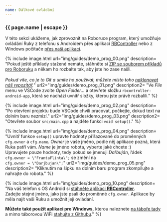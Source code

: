 ```yaml
---
name: Dálkové ovládání
---
```


### {{ page.name | escape }}

V této sekci ukážeme, jak zprovoznit na Roboruce program, který umožňuje ovládání Ruky
z telefonu s Androidem přes aplikaci [RBController](https://play.google.com/store/apps/details?id=com.tassadar.rbcontroller)
nebo z Windows počítače [přes naši aplikaci](https://github.com/RoboticsBrno/rbcontroller-electron/releases/download/v1.3.0/rbcontroller-electron.Setup.1.3.0.exe).

{% include image.html
    url="img/guides/demo_prog_00.png"
    description=
        "Pokud ještě příklady stažené nemáte, stáhněte si [ZIP se souborem příkladů pro Roboruku](https://github.com/RoboticsBrno/roboruka-examples/archive/stable.zip)
        a někam ho rozbalte tak, aby jste ho zase našli.<br/><br/>
        _Pokud víte, co je to Git a umíte ho používat, můžete místo toho [naklonovat náš repozitář](https://github.com/RoboticsBrno/roboruka-examples)._"
    url2="img/guides/demo_prog_01.png"
    description2=
        "Ve _File_ menu ve VSCode zvolte _Open Folder..._ a otevřete složku `rbcontroller-android-app`, která se nachází uvnitř složky, kterou jste právě rozbalili."
 %}

{% include image.html
    url="img/guides/demo_prog_02.png"
    description=
        "Po otevření projektu bude VSCode chvíli pracovat, počkejte, dokud text na dolním baru nezmizí."
    url2="img/guides/demo_prog_03.png"
    description2=
        "Otevřete soubor `src/main.cpp` a najděte funkci `void setup()`."
 %}

 {% include image.html
    url="img/guides/demo_prog_04.png"
    description=
        "Uvnitř funkce `setup()` upravte hodnoty přiřazované do proměnných `cfg.owner` a `cfg.name`. _Owner_ je vaše jméno, podle něj aplikace pozná, která Ruka patří vám.
        _Name_ je jméno robota, vyberte jaké chcete :)<br/>
        Upravujete pouze hodnoty, tedy pokud se jmenuji _Dařbuján_, řádek <br/>`cfg.owner = \"FrantaFlinta\";` se změní na <br/>`cfg.owner = \"Darjbujan\";`"
    url2="img/guides/demo_prog_05.png"
    description2=
        "Kliknutím na šipku na dolním baru program zkompilujte a nahrajte do robota."
 %}

<!--
  {% include image.html
    url="img/guides/demo_prog_06.png"
    description=
        "Stiskněte ikonu zástrčky na dolním baru a otevřete zobrazovač sériové linky. Když restartujete robota (RST tlačítkem na UIBoardu či přímo na ESP32, vedle USB portu),
        musíte vidět řádek zvýrazněný na obrázku. **Zapište si naměřenou RAW hodnotu.**"
    url2="img/guides/demo_prog_07.jpg"
    description2=
        "Nyní musíme nakalibrovat měření napětí baterie. Multimetrem změřte napětí na konektoru od baterie, jako na obrázku. **Zapiště si naměřenou hodnotu v mV,** na obrázku jsme naměřili 7840mV."
 %}

 {% include image.html
    url="img/guides/demo_prog_08.png"
    description=
        "Vypočítejte výsledek rovnice: `napětí_mV / raw_hodnota`<br/>
        Pro příkladové hodnoty na naších obrázcích je to tedy:<br/>
        `7840 / 987 = 7.94`.<br/><br/>
        Výslednou hodnotu zapište do proměnné `BATTERY_COEFFICIENT` v souboru _config.hpp_."
    url2="img/guides/demo_prog_09.png"
    description2=
        "Prohlédněte si ostatní konfigurační hodnoty v souboru _config.hpp_ a změňte je, pokud chcete.<br/>
        Na obrázku je pro příklad označeno nastavení WiFi sítě."
 %}


 {% include image.html
    url="img/guides/demo_prog_05.png"
    description=
        "V tuto chvíli je program připraven, opět ho zkompilujte a nahrajte kliknutím na šipku."
    url2="img/guides/demo_prog_10.png"
    description2=
        "Na váš telefon s OS Android si [stáhněte aplikaci **RBController**](https://play.google.com/store/apps/details?id=com.tassadar.rbcontroller).<br/>
        Zadejte stejné jméno, jako jste psali do proměnné `OWNER`. Aplikace by měla najít vaši Ruku a umožnit její ovládání."
 %}
 -->

  {% include image.html
    url="img/guides/demo_prog_10.png"
    description=
        "Na váš telefon s OS Android si [stáhněte aplikaci **RBController**](https://play.google.com/store/apps/details?id=com.tassadar.rbcontroller).<br/>
        Zadejte stejné jméno, jako jste psali do proměnné `cfg.owner`. Aplikace by měla najít vaši Ruku a umožnit její ovládání.

**Můžete také použít aplikaci pro Windows,** kterou naleznete [na táboře tady](ftp://192.168.42.125/Public/rbcontroller-electron%20Setup%201.1.1.exe) a mimo táborovou WiFi [stahujte z Githubu](https://github.com/RoboticsBrno/rbcontroller-electron/releases/download/v1.3.0/rbcontroller-electron.Setup.1.3.0.exe)."
 %}
